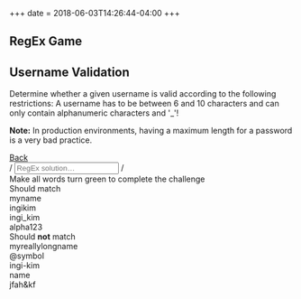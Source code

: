 +++
date = 2018-06-03T14:26:44-04:00
+++

<div class="content-wrapper">
<section class="page-header">
<h1 class="page-title">RegEx Game</h1>
<div class="page-discription">
  <h2 class="page-discription__title">Username Validation</h2>
  <p class="page-discription__details">Determine whether a given username is valid according to the following restrictions: A username has to be between 6 and 10 characters and can only contain alphanumeric characters and '_'!</p>
  <p class="page-discription__details"><strong>Note:</strong> In production environments, having a maximum length for a password is a very bad practice.</p>
</div>
<a href="..">
  <div class="button button--back">Back
  </div>
</a>

</section>
<section class="regex-input">
<span class="regex-input__boarder">/</span>
<input class="regex-solution" type="text" placeholder="RegEx solution…"> 
<span class="regex-input__boarder">/</span>
  
<div class="result-msg">Make all words turn green to complete the challenge</div>
<section class="desired-output">
<div class="should-match desired-output__title">
  Should match
  <div class="should-match-string">myname</div>
  <div class="should-match-string">ingikim</div>
  <div class="should-match-string">ingi_kim</div>
  <div class="should-match-string">alpha123</div>
</div>

<div class="should-not-match desired-output__title">Should <strong>not</strong> match
  <div class="should-not-match-string">myreallylongname</div>
  <div class="should-not-match-string">@symbol</div>
  <div class="should-not-match-string">ingi-kim</div>
  <div class="should-not-match-string">name</div>
  <div class="should-not-match-string">jfah&amp;kf</div>
</div>
</section>
</section></div>
